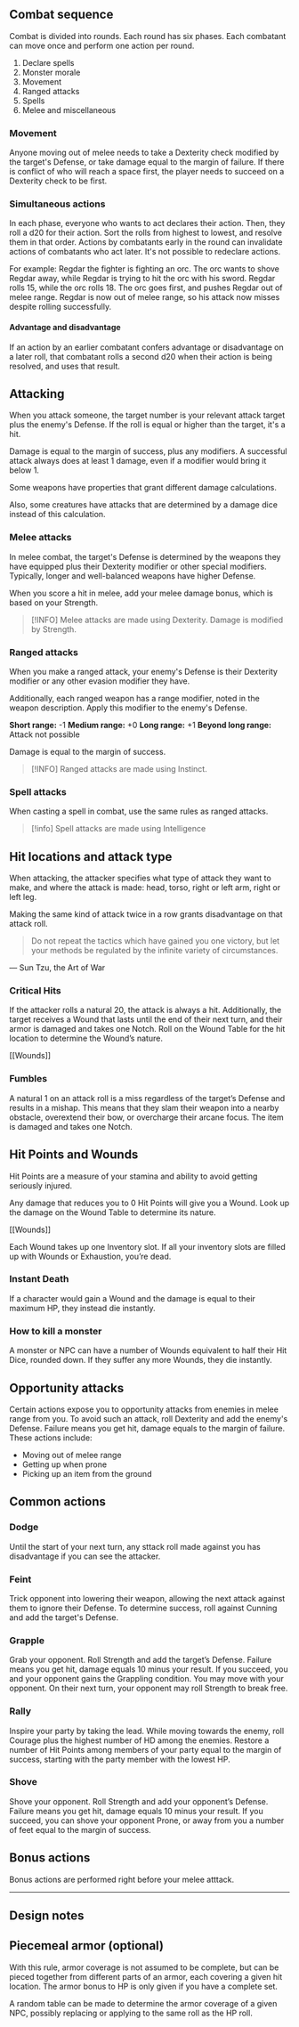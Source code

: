 ## Combat sequence

Combat is divided into rounds. Each round has six phases. Each combatant can move once and perform one action per round.

1. Declare spells
2. Monster morale
3. Movement
4. Ranged attacks
5. Spells
6. Melee and miscellaneous

### Movement
Anyone moving out of melee needs to take a Dexterity check modified by the target's Defense, or take damage equal to the margin of failure. If there is conflict of who will reach a space first, the player needs to succeed on a Dexterity check to be first.

### Simultaneous actions
In each phase, everyone who wants to act declares their action. Then, they roll a d20 for their action. Sort the rolls from highest to lowest, and resolve them in that order. Actions by combatants early in the round can invalidate actions of combatants who act later. It's not possible to redeclare actions.

For example: Regdar the fighter is fighting an orc. The orc wants to shove Regdar away, while Regdar is trying to hit the orc with his sword. Regdar rolls 15, while the orc rolls 18. The orc goes first, and pushes Regdar out of melee range. Regdar is now out of melee range, so his attack now misses despite rolling successfully.
#### Advantage and disadvantage
If an action by an earlier combatant confers advantage or disadvantage on a later roll, that combatant rolls a second d20 when their action is being resolved, and uses that result. 

## Attacking
When you attack someone, the target number is your relevant attack target plus the enemy's Defense. If the roll is equal or higher than the target, it's a hit. 

Damage is equal to the margin of success, plus any modifiers. A successful attack always does at least 1 damage, even if a modifier would bring it below 1.

Some weapons have properties that grant different damage calculations.

Also, some creatures have attacks that are determined by a damage dice instead of this calculation.
### Melee attacks
In melee combat, the target's Defense is determined by the weapons they have equipped plus their Dexterity modifier or other special modifiers. Typically, longer and well-balanced weapons have higher Defense. 

When you score a hit in melee, add your melee damage bonus, which is based on your Strength.

> [!INFO] 
> Melee attacks are made using Dexterity. Damage is modified by Strength.

### Ranged attacks
When you make a ranged attack, your enemy's Defense is their Dexterity modifier or any other evasion modifier they have. 

Additionally, each ranged weapon has a range modifier, noted in the weapon description. Apply this modifier to the enemy's Defense.

**Short range:**  -1
**Medium range:** +0
**Long range:** +1
**Beyond long range:** Attack not possible

Damage is equal to the margin of success. 

> [!INFO]
> Ranged attacks are made using Instinct.

### Spell attacks
When casting a spell in combat, use the same rules as ranged attacks.

>[!info]
>Spell attacks are made using Intelligence

## Hit locations and attack type
When attacking, the attacker specifies what type of attack they want to make, and where the attack is made: head, torso, right or left arm, right or left leg.

Making the same kind of attack twice in a row grants disadvantage on that attack roll.

> Do not repeat the tactics which have gained you one victory, but let your methods be regulated by the infinite variety of circumstances.

— Sun Tzu, the Art of War
### Critical Hits
If the attacker rolls a natural 20, the attack is always a hit. Additionally, the target receives a Wound that lasts until the end of their next turn, and their armor is damaged and takes one Notch. Roll on the Wound Table for the hit location to determine the Wound’s nature.

[[Wounds]]
### Fumbles
A natural 1 on an attack roll is a miss regardless of the target’s Defense and results in a mishap. This means that they slam their weapon into a nearby obstacle, overextend their bow, or overcharge their arcane focus. The item is damaged and takes one Notch.
## Hit Points and Wounds
Hit Points are a measure of your stamina and ability to avoid getting seriously injured.

Any damage that reduces you to 0 Hit Points will give you a Wound. Look up the damage on the Wound Table to determine its nature.

[[Wounds]]

Each Wound takes up one Inventory slot. If all your inventory slots are filled up with Wounds or Exhaustion, you’re dead.
### Instant Death
If a character would gain a Wound and the damage is equal to their maximum HP, they instead die instantly.
### How to kill a monster
A monster or NPC can have a number of Wounds equivalent to half their Hit Dice, rounded down. If they suffer any more Wounds, they die instantly.

## Opportunity attacks
Certain actions expose you to opportunity attacks from enemies in melee range from you. To avoid such an attack, roll Dexterity and add the enemy's Defense. Failure means you get hit, damage equals to the margin of failure. These actions include:

- Moving out of melee range
- Getting up when prone
- Picking up an item from the ground

## Common actions
### Dodge
Until the start of your next turn, any sttack roll made against you has disadvantage if you can see the attacker.
### Feint
Trick opponent into lowering their weapon, allowing the next attack against them to ignore their Defense. To determine success, roll against Cunning and add the target's Defense.
### Grapple
Grab your opponent. Roll Strength and add the target’s Defense. Failure means you get hit, damage equals 10 minus your result. If you succeed, you and your opponent gains the Grappling condition. You may move with your opponent. On their next turn, your opponent may roll Strength to break free.
### Rally
Inspire your party by taking the lead. While moving towards the enemy, roll Courage plus the highest number of HD among the enemies. Restore a number of Hit Points among members of your party equal to the margin of success, starting with the party member with the lowest HP.
### Shove
Shove your opponent. Roll Strength and add your opponent’s Defense. Failure means you get hit, damage equals 10 minus your result. If you succeed, you can shove your opponent Prone, or away from you a number of feet equal to the margin of success.

## Bonus actions
Bonus actions are performed right before your melee atttack.

---
## Design notes

## Piecemeal armor (optional)
With this rule, armor coverage is not assumed to be complete, but can be pieced together from different parts of an armor, each covering a given hit location. The armor bonus to HP is only given if you have a complete set.

A random table can be made to determine the armor coverage of a given NPC, possibly replacing or applying to the same roll as the HP roll.
